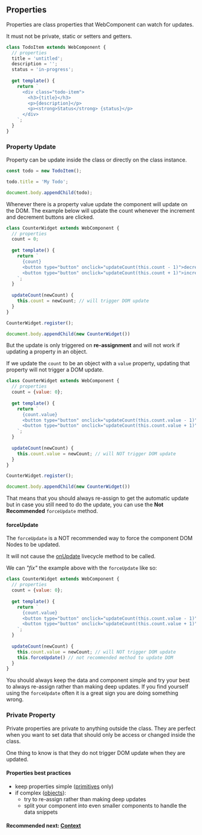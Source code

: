 ## Properties
Properties are class properties that WebComponent can watch for updates.

It must not be private, static or setters and getters.

```js
class TodoItem extends WebComponent {
  // properties
  title = 'untitled';
  description = '';
  status = 'in-progress';
  
  get template() {
    return `
      <div class="todo-item">
        <h3>{title}</h3>
        <p>{description}</p>
        <p><strong>Status</strong> {status}</p>
      </div>
    `;
  }
}
```

### Property Update 
Property can be update inside the class or directly on the class instance.

```js
const todo = new TodoItem();

todo.title = 'My Todo';

document.body.appendChild(todo);
```

Whenever there is a property value update the component will update on the DOM.
The example below will update the count whenever the increment and decrement buttons are clicked.

```js
class CounterWidget extends WebComponent {
  // properties
  count = 0;
  
  get template() {
    return `
      {count}
      <button type="button" onclick="updateCount(this.count - 1)">decrement</button>
      <button type="button" onclick="updateCount(this.count + 1)">increment</button>
    `;
  }
  
  updateCount(newCount) {
    this.count = newCount; // will trigger DOM update
  }
}

CounterWidget.register();

document.body.appendChild(new CounterWidget())
```

But the update is only triggered on **re-assignment** and will not work if updating a property in
an object. 

If we update the `count` to be an object with a `value` property, updating that property
will not trigger a DOM update.

```js
class CounterWidget extends WebComponent {
  // properties
  count = {value: 0};
  
  get template() {
    return `
      {count.value}
      <button type="button" onclick="updateCount(this.count.value - 1)">decrement</button>
      <button type="button" onclick="updateCount(this.count.value + 1)">increment</button>
    `;
  }
  
  updateCount(newCount) {
    this.count.value = newCount; // will NOT trigger DOM update
  }
}

CounterWidget.register();

document.body.appendChild(new CounterWidget())
```

That means that you should always re-assign to get the automatic update but in case you still
need to do the update, you can use the **Not Recommended** `forceUpdate` method.

#### forceUpdate
The `forceUpdate` is a NOT recommended way to force the component DOM Nodes to be updated.

It will not cause the [onUpdate](https://github.com/beforesemicolon/web-component/blob/master/doc/livecycles.md#onupdate) livecycle method to be called.

We can *"fix"* the example above with the `forceUpdate` like so:

```js
class CounterWidget extends WebComponent {
  // properties
  count = {value: 0};
  
  get template() {
    return `
      {count.value}
      <button type="button" onclick="updateCount(this.count.value - 1)">decrement</button>
      <button type="button" onclick="updateCount(this.count.value + 1)">increment</button>
    `;
  }
  
  updateCount(newCount) {
    this.count.value = newCount; // will NOT trigger DOM update
    this.forceUpdate() // not recommended method to update DOM
  }
}
```

You should always keep the data and component simple and try your best to always re-assign rather
than making deep updates. If you find yourself using the `forceUpdate` often it is a great sign you
are doing something wrong.

### Private Property
Private properties are private to anything outside the class. They are perfect when you want to set data
that should only be access or changed inside the class.

One thing to know is that they do not trigger DOM update when they are updated.

#### Properties best practices
- keep properties simple ([primitives](https://developer.mozilla.org/en-US/docs/Glossary/Primitive) only)
- if complex ([objects](https://developer.mozilla.org/en-US/docs/Web/JavaScript/Data_structures#objects)):
  - try to re-assign rather than making deep updates 
  - split your component into even smaller components to handle the data snippets 

#### Recommended next: [Context](https://github.com/beforesemicolon/web-component/blob/master/doc/context.md)
